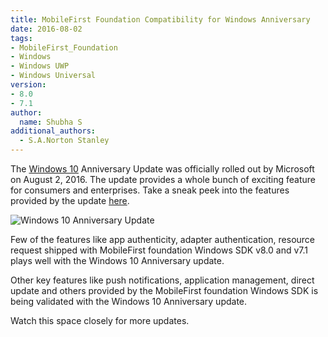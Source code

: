 ```yaml
---
title: MobileFirst Foundation Compatibility for Windows Anniversary
date: 2016-08-02
tags:
- MobileFirst_Foundation
- Windows
- Windows UWP
- Windows Universal
version:
- 8.0
- 7.1
author:
  name: Shubha S
additional_authors:
  - S.A.Norton Stanley
---
```

The [Windows 10](https://www.microsoft.com/en-in/windows/features) Anniversary Update was officially rolled out by Microsoft on August 2, 2016. The update provides a whole bunch of exciting feature for consumers and enterprises. Take a sneak peek into the features provided by the update [here](http://news.microsoft.com/2016/06/28/microsoft-announces-windows-10-anniversary-update-available-aug-2/#sm.000007llib5avxewlu87bau70wmyu).

![Windows 10 Anniversary Update]({{site.baseurl}}/assets/blog/2016-08-02-mobilefirst-foundation-compatibility-for-windows-anniversary/windowsmfpcompatibility.png)


Few of the features like app authenticity, adapter authentication, resource request shipped with MobileFirst foundation Windows SDK v8.0 and v7.1 plays well with the Windows 10 Anniversary update. 

Other key features like push notifications, application management, direct update and others provided by the MobileFirst foundation Windows SDK is being validated with the Windows 10 Anniversary update.

Watch this space closely for more updates.